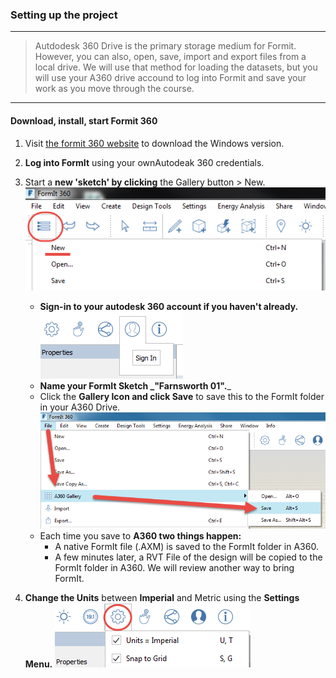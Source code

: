 ### Setting up the project
---
> Autdodesk 360 Drive is the primary storage medium for Formit. However, you can also, open, save, import and export files from a local drive. We will use that method for loading the datasets, but you will use your A360 drive accound to log into Formit and save your work as you move through the course.

---

#### Download, install, start Formit 360
1. Visit [the formit 360 website](http://formit360.autodesk.com/page/download) to download the Windows version.

2. **Log into FormIt** using your ownAutodeak 360 credentials. 

3. Start a **new 'sketch' by clicking** the Gallery button &gt; New.
  ![](./images/a9f7421a-8dfd-4d64-b760-6d0a3826f6e3.png)
    - **Sign-in to your autodesk 360 account if you haven't already.**
  ![](./images/f20e489d-d5b3-4cd7-8d10-68b68eb8c5e4.png)
    - **Name your FormIt Sketch **_**"Farnsworth 01".**_
    - Click the **Gallery Icon and click Save** to save this to the FormIt folder in your A360 Drive.
  ![](./images/a6482b8b-021e-4ebe-b9c3-b1299231b104.png)
    -  Each time you save to **A360 two things happen:**
        - A native FormIt file \(.AXM\) is saved to the FormIt folder in A360.
        - A few minutes later, a RVT File of the design will be copied to the FormIt folder in A360. We will review another way to bring FormIt.

4. **Change the Units** between **Imperial** and Metric using the **Settings Menu.**
![](./images/69fa8a69-57f3-4eaa-a00a-4976732b1547.png)

